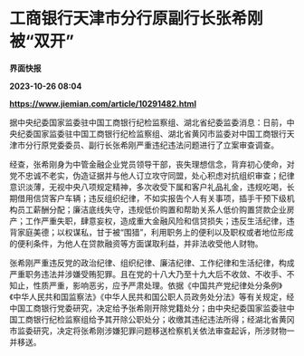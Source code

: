 # 工商银行天津市分行原副行长张希刚被“双开”
**界面快报**

**2023-10-26 08:04**

**https://www.jiemian.com/article/10291482.html**

据中央纪委国家监委驻中国工商银行纪检监察组、湖北省纪委监委消息：日前，中央纪委国家监委驻中国工商银行纪检监察组、湖北省黄冈市监委对中国工商银行天津市分行原党委委员、副行长张希刚严重违纪违法问题进行了立案审查调查。

经查，张希刚身为中管金融企业党员领导干部，丧失理想信念，背弃初心使命，对党不忠诚不老实，伪造证据并与他人订立攻守同盟，处心积虑对抗组织审查；纪律意识淡薄，无视中央八项规定精神，多次收受下属和客户礼品礼金，违规吃喝，长期借用信贷客户车辆；违反组织纪律，不如实报告个人有关事项，插手干预下级机构员工薪酬分配；廉洁底线失守，违规低价购置和帮助关系人低价购置贷款企业房产；工作严重失职，肆意妄权，造成重大金融风险和信贷损失；违反生活纪律，违背家庭美德；以权谋私，甘于被“围猎”，利用职务上的便利以及职权或者地位形成的便利条件，为他人在贷款融资等方面谋取利益，并非法收受他人财物。

张希刚严重违反党的政治纪律、组织纪律、廉洁纪律、工作纪律和生活纪律，构成严重职务违法并涉嫌受贿犯罪。且在党的十八大乃至十九大后不收敛、不收手、不知止，性质严重，影响恶劣，应予严肃处理。依据《中国共产党纪律处分条例》《中华人民共和国监察法》《中华人民共和国公职人员政务处分法》等有关规定，经中国工商银行党委研究，决定给予张希刚开除党籍处分；由中央纪委国家监委驻中国工商银行纪检监察组给予其开除公职处分；收缴其违纪违法所得；经湖北省黄冈市监委研究，决定将张希刚涉嫌犯罪问题移送检察机关依法审查起诉，所涉财物一并移送。